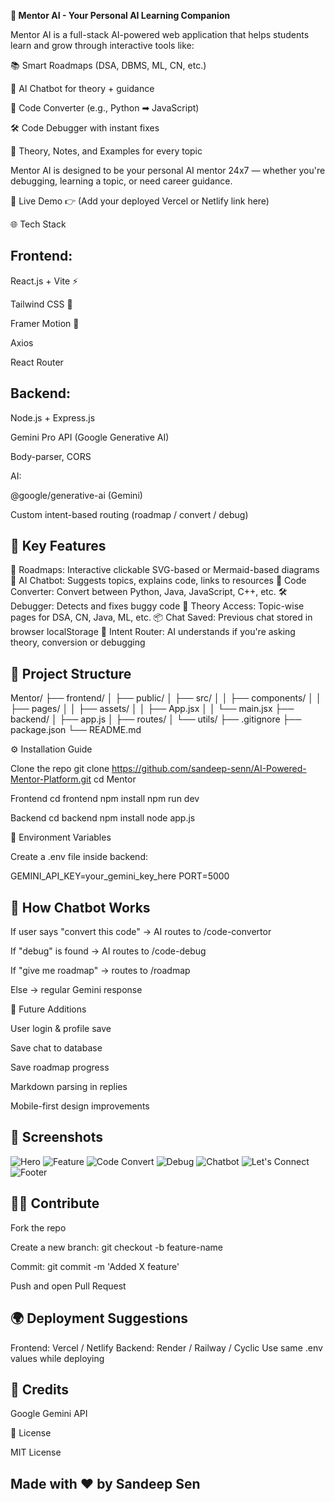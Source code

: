 **🚀 Mentor AI - Your Personal AI Learning Companion**

Mentor AI is a full-stack AI-powered web application that helps students learn and grow through interactive tools like:

📚 Smart Roadmaps (DSA, DBMS, ML, CN, etc.)

🤖 AI Chatbot for theory + guidance

🔁 Code Converter (e.g., Python ➡ JavaScript)

🛠️ Code Debugger with instant fixes

📖 Theory, Notes, and Examples for every topic

Mentor AI is designed to be your personal AI mentor 24x7 — whether you're debugging, learning a topic, or need career guidance.

🔴 Live Demo
👉 (Add your deployed Vercel or Netlify link here)

🌐 Tech Stack

## Frontend:

React.js + Vite ⚡

Tailwind CSS 🎨

Framer Motion 💫

Axios

React Router

## Backend:

Node.js + Express.js

Gemini Pro API (Google Generative AI)

Body-parser, CORS

AI:

@google/generative-ai (Gemini)

Custom intent-based routing (roadmap / convert / debug)

## 🧠 Key Features

📍 Roadmaps: Interactive clickable SVG-based or Mermaid-based diagrams
💬 AI Chatbot: Suggests topics, explains code, links to resources
🔁 Code Converter: Convert between Python, Java, JavaScript, C++, etc.
🛠️ Debugger: Detects and fixes buggy code
📁 Theory Access: Topic-wise pages for DSA, CN, Java, ML, etc.
📦 Chat Saved: Previous chat stored in browser localStorage
🧭 Intent Router: AI understands if you're asking theory, conversion or debugging

## 📁 Project Structure

Mentor/
├── frontend/
│ ├── public/
│ ├── src/
│ │ ├── components/
│ │ ├── pages/
│ │ ├── assets/
│ │ ├── App.jsx
│ │ └── main.jsx
├── backend/
│ ├── app.js
│ ├── routes/
│ └── utils/
├── .gitignore
├── package.json
└── README.md

⚙️ Installation Guide

Clone the repo
git clone https://github.com/sandeep-senn/AI-Powered-Mentor-Platform.git
cd Mentor

Frontend
cd frontend
npm install
npm run dev

Backend
cd backend
npm install
node app.js

🔐 Environment Variables

Create a .env file inside backend:

GEMINI_API_KEY=your_gemini_key_here
PORT=5000

## 📌 How Chatbot Works

If user says "convert this code" → AI routes to /code-convertor

If "debug" is found → AI routes to /code-debug

If "give me roadmap" → routes to /roadmap

Else → regular Gemini response

🧠 Future Additions

 User login & profile save

 Save chat to database

 Save roadmap progress

 Markdown parsing in replies

 Mobile-first design improvements

## 📸 Screenshots

![Hero](./frontend/public/screenshots/Hero.png)
![Feature](./frontend/public/screenshots/feature.png)
![Code Convert](./frontend/public/screenshots/convert.png)
![Debug](./frontend/public/screenshots/debug.png)
![Chatbot](./frontend/public/screenshots/Chatbot.png)
![Let's Connect](./frontend/public/screenshots/connect.png)
![Footer](./frontend/public/screenshots/Footer.png)


## 🧑‍💻 Contribute

Fork the repo

Create a new branch: git checkout -b feature-name

Commit: git commit -m 'Added X feature'

Push and open Pull Request

## 🌍 Deployment Suggestions

Frontend: Vercel / Netlify
Backend: Render / Railway / Cyclic
Use same .env values while deploying

## 🧠 Credits

Google Gemini API

📄 License

MIT License

## Made with ❤️ by Sandeep Sen 
